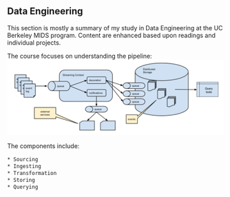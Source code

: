 
## Data Engineering 

This section is mostly a summary of my study in Data Engineering at the UC Berkeley MIDS program. Content are enhanced based upon readings and individual projects. 

The course focuses on understanding the pipeline:
![alt text](https://github.com/wcex1994/hailey_profile/blob/master/data_engineering/pipeline.jpg "Pipieline")

The components include:

    * Sourcing
    * Ingesting
    * Transformation
    * Storing 
    * Querying



